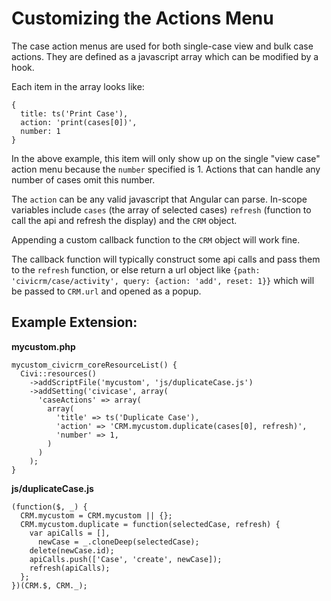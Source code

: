 Customizing the Actions Menu
============================

The case action menus are used for both single-case view and bulk case actions. They are defined as a javascript array which can be modified by a hook.

Each item in the array looks like:

    {
      title: ts('Print Case'),
      action: 'print(cases[0])',
      number: 1
    }

In the above example, this item will only show up on the single "view case" action menu because the `number` specified is 1. Actions that can handle any number of cases omit this number.

The `action` can be any valid javascript that Angular can parse. In-scope variables include `cases` (the array of selected cases) `refresh` (function to call the api and refresh the display) and the `CRM` object.

Appending a custom callback function to the `CRM` object will work fine.

The callback function will typically construct some api calls and pass them to the `refresh` function, or else return a url object like `{path: 'civicrm/case/activity', query: {action: 'add', reset: 1}}` which will be passed to `CRM.url` and opened as a popup.

Example Extension:
------------------

**mycustom.php**

    mycustom_civicrm_coreResourceList() {
      Civi::resources()
        ->addScriptFile('mycustom', 'js/duplicateCase.js')
        ->addSetting('civicase', array(
          'caseActions' => array(
            array(
              'title' => ts('Duplicate Case'),
              'action' => 'CRM.mycustom.duplicate(cases[0], refresh)',
              'number' => 1,
            )
          )
        );
    }
    
**js/duplicateCase.js**

    (function($, _) {
      CRM.mycustom = CRM.mycustom || {};
      CRM.mycustom.duplicate = function(selectedCase, refresh) {
        var apiCalls = [],
          newCase = _.cloneDeep(selectedCase);
        delete(newCase.id);
        apiCalls.push(['Case', 'create', newCase]);
        refresh(apiCalls);
      };
    })(CRM.$, CRM._);